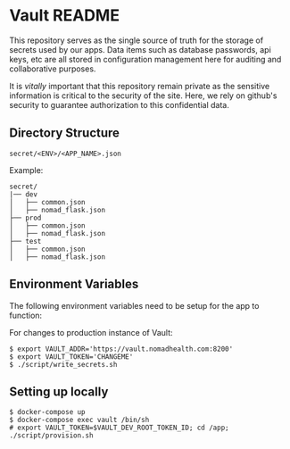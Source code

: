 # Vault README

This repository serves as the single source of truth for the storage of secrets
used by our apps.  Data items such as database passwords, api keys,
etc are all stored in configuration management here for auditing and
collaborative purposes.

It is *vitally* important that this repository remain private as the sensitive
information is critical to the security of the site. Here, we rely on github's
security to guarantee authorization to this confidential data.

## Directory Structure

    secret/<ENV>/<APP_NAME>.json

Example:

    secret/
    |── dev
    │   ├── common.json
    │   ├── nomad_flask.json
    ├── prod
    │   ├── common.json
    │   ├── nomad_flask.json
    ├── test
    │   ├── common.json
    │   ├── nomad_flask.json

## Environment Variables

The following environment variables need to be setup for the app to function:

For changes to production instance of Vault:

    $ export VAULT_ADDR='https://vault.nomadhealth.com:8200'
    $ export VAULT_TOKEN='CHANGEME'
    $ ./script/write_secrets.sh

## Setting up locally

    $ docker-compose up
    $ docker-compose exec vault /bin/sh
    # export VAULT_TOKEN=$VAULT_DEV_ROOT_TOKEN_ID; cd /app; ./script/provision.sh
